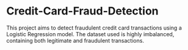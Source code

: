 # Credit-Card-Fraud-Detection
This project aims to detect fraudulent credit card transactions using a Logistic Regression model. The dataset used is highly imbalanced, containing both legitimate and fraudulent transactions.

